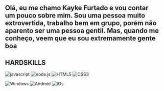 ## Olá, eu me chamo Kayke Furtado e vou contar um pouco sobre mim. Sou uma pessoa muito extrovertida, trabalho bem em grupo, porém não aparento ser uma pessoa gentil. Mas, quando me conheço, veem que eu sou extremamente gente boa

## HARDSKILLS
![javascript](https://img.shields.io/badge/JavaScript-F7DF1E?style=for-the-badge&logo=javascript&logoColor=black) ![node.js](https://img.shields.io/badge/Node.js-43853D?style=for-the-badge&logo=node.js&logoColor=white) ![HTML5](https://img.shields.io/badge/HTML5-E34F26?style=for-the-badge&logo=html5&logoColor=white) ![CSS3](https://img.shields.io/badge/CSS3-1572B6?style=for-the-badge&logo=css3&logoColor=white)

![Windows](https://img.shields.io/badge/Windows-0078D6?style=for-the-badge&logo=windows&logoColor=white) ![Android](https://img.shields.io/badge/Android-3DDC84?style=for-the-badge&logo=android&logoColor=white) ![IOs](https://img.shields.io/badge/iOS-000000?style=for-the-badge&logo=ios&logoColor=white) 
